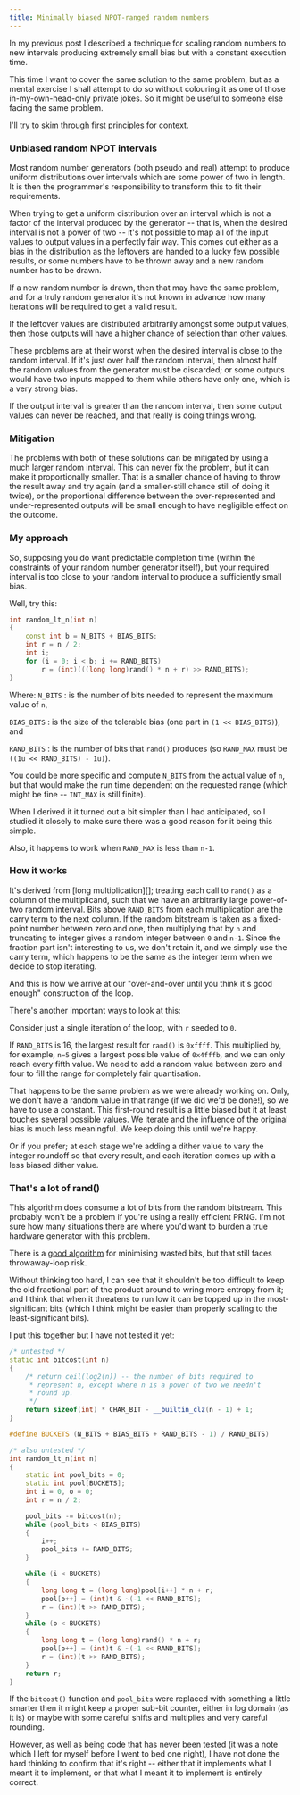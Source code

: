 ```yaml
---
title: Minimally biased NPOT-ranged random numbers
---
```

In my previous post
I described a technique for scaling random numbers to new intervals producing
extremely small bias but with a constant execution time.

This time I want to cover the same solution to the same problem, but as a
mental exercise I shall attempt to do so without colouring it as one of those
in-my-own-head-only private jokes.  So it might be useful to someone else
facing the same problem.

I'll try to skim through first principles for context.

### Unbiased random NPOT intervals

Most random number generators (both pseudo and real) attempt to produce uniform
distributions over intervals which are some power of two in length.  It is then
the programmer's responsibility to transform this to fit their requirements.

When trying to get a uniform distribution over an interval which is not a
factor of the interval produced by the generator -- that is, when the
desired interval is not a power of two -- it's not possible to map all of
the input values to output values in a perfectly fair way.  This comes out
either as a bias in the distribution as the leftovers are handed to a lucky
few possible results, or some numbers have to be thrown away and a new random
number has to be drawn.

If a new random number is drawn, then that may have the same problem, and for a
truly random generator it's not known in advance how many iterations will be
required to get a valid result.

If the leftover values are distributed arbitrarily amongst some output values,
then those outputs will have a higher chance of selection than other values.

These problems are at their worst when the desired interval is close to the
random interval.  If it's just over half the random interval, then almost half
the random values from the generator must be discarded; or some outputs would
have two inputs mapped to them while others have only one, which is a very
strong bias.

If the output interval is greater than the random interval, then some output
values can never be reached, and that really is doing things wrong.

### Mitigation

The problems with both of these solutions can be mitigated by using a much
larger random interval.  This can never fix the problem, but it can make it
proportionally smaller.  That is a smaller chance of having to throw the result
away and try again (and a smaller-still chance still of doing it twice), or the
proportional difference between the over-represented and under-represented
outputs will be small enough to have negligible effect on the outcome.

### My approach

So, supposing you do want predictable completion time (within the constraints
of your random number generator itself), but your required interval is too close
to your random interval to produce a sufficiently small bias.

Well, try this:
```c++
int random_lt_n(int n)
{
    const int b = N_BITS + BIAS_BITS;
    int r = n / 2;
    int i;
    for (i = 0; i < b; i += RAND_BITS)
        r = (int)(((long long)rand() * n + r) >> RAND_BITS);
}
```

Where:
`N_BITS`
: is the number of bits needed to represent the maximum value of `n`,

`BIAS_BITS`
: is the size of the tolerable bias (one part in `(1 << BIAS_BITS)`), and

`RAND_BITS`
: is the number of bits that `rand()` produces (so `RAND_MAX` must be `((1u << RAND_BITS) - 1u)`).

You could be more specific and compute `N_BITS` from the actual
value of `n`, but that would make the run time dependent on the
requested range (which might be fine -- `INT_MAX` is still finite).

When I derived it it turned out a bit simpler than I had anticipated, so I
studied it closely to make sure there was a good reason for it being this
simple.

Also, it happens to work when `RAND_MAX` is less than
`n-1`.

### How it works

It's derived from [long multiplication][];
treating each call to `rand()` as a column of the multiplicand, such
that we have an arbitrarily large power-of-two random interval.  Bits above
`RAND_BITS` from each multiplication are the carry term to the next
column.  If the random bitstream is taken as a fixed-point number between zero
and one, then multiplying that by `n` and truncating to integer gives
a random integer between `0` and `n-1`.  Since the
fraction part isn't interesting to us, we don't retain it, and we simply use the
carry term, which happens to be the same as the integer term when we decide to
stop iterating.

And this is how we arrive at our "over-and-over until you think it's good
enough" construction of the loop.

There's another important ways to look at this:

Consider just a single iteration of the loop, with `r` seeded to `0`.

If `RAND_BITS` is 16, the largest result for `rand()` is
`0xffff`.  This multiplied by, for example, `n=5` gives a
largest possible value of `0x4fffb`, and we can only reach every
fifth value.  We need to add a random value between zero and four to fill the
range for completely fair quantisation.

That happens to be the same problem as we were already working on.  Only, we
don't have a random value in that range (if we did we'd be done!), so we have
to use a constant.  This first-round result is a little biased but it at least
touches several possible values.  We iterate and the influence of the original
bias is much less meaningful.  We keep doing this until we're happy.

Or if you prefer; at each stage we're adding a dither value to vary the
integer roundoff so that every result, and each iteration comes up with a less
biased dither value.

### That's a lot of rand()

This algorithm does consume a lot of bits from the random bitstream.  This
probably won't be a problem if you're using a really efficient PRNG.  I'm not
sure how many situations there are where you'd want to burden a true hardware
generator with this problem.

There is a [good algorithm][Dr Jacques method] for minimising wasted bits, but
that still faces throwaway-loop risk.

Without thinking too hard, I can see that it shouldn't be too difficult to
keep the old fractional part of the product around to wring more entropy
from it; and I think that when it threatens to run low it can be topped up
in the most-significant bits (which I think might be easier than properly
scaling to the least-significant bits).

I put this together but I have not tested it yet:
```c++
/* untested */
static int bitcost(int n)
{
    /* return ceil(log2(n)) -- the number of bits required to
     * represent n, except where n is a power of two we needn't
     * round up.
     */
    return sizeof(int) * CHAR_BIT - __builtin_clz(n - 1) + 1;
}

#define BUCKETS (N_BITS + BIAS_BITS + RAND_BITS - 1) / RAND_BITS)

/* also untested */
int random_lt_n(int n)
{
    static int pool_bits = 0;
    static int pool[BUCKETS];
    int i = 0, o = 0;
    int r = n / 2;

    pool_bits -= bitcost(n);
    while (pool_bits < BIAS_BITS)
    {
        i++;
        pool_bits += RAND_BITS;
    }

    while (i < BUCKETS)
    {
        long long t = (long long)pool[i++] * n + r;
        pool[o++] = (int)t & ~(-1 << RAND_BITS);
        r = (int)(t >> RAND_BITS);
    }
    while (o < BUCKETS)
    {
        long long t = (long long)rand() * n + r;
        pool[o++] = (int)t & ~(-1 << RAND_BITS);
        r = (int)(t >> RAND_BITS);
    }
    return r;
}
```

If the `bitcost()` function and `pool_bits` were replaced
with something a little smarter then it might keep a proper sub-bit counter,
either in log domain (as it is) or maybe with some careful shifts and multiplies
and very careful rounding.

However, as well as being code that has never been tested (it was a note which
I left for myself before I went to bed one night), I have not done the hard
thinking to confirm that it's right -- either that it implements
what I meant it to implement, or that what I meant it to implement is entirely
correct.

[Dr Jacques method]: https://web.archive.org/web/20200213145912/https://mathforum.org/library/drmath/view/65653.html
[long multipication]: https://en.wikipedia.org/wiki/Long_multiplication
